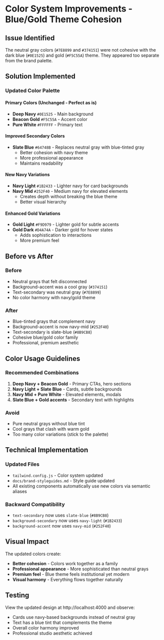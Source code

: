 # Color System Improvements - Blue/Gold Theme Cohesion

## Issue Identified
The neutral gray colors (`#7E8899` and `#374151`) were not cohesive with the dark blue (`#0E1525`) and gold (`#F5C55A`) theme. They appeared too separate from the brand palette.

## Solution Implemented

### Updated Color Palette

#### Primary Colors (Unchanged - Perfect as is)
- **Deep Navy** `#0E1525` - Main background
- **Beacon Gold** `#F5C55A` - Accent color
- **Pure White** `#FFFFFF` - Primary text

#### Improved Secondary Colors
- **Slate Blue** `#64748B` - Replaces neutral gray with blue-tinted gray
  - Better cohesion with navy theme
  - More professional appearance
  - Maintains readability

#### New Navy Variations
- **Navy Light** `#1B2433` - Lighter navy for card backgrounds
- **Navy Mid** `#252F40` - Medium navy for elevated elements
  - Creates depth without breaking the blue theme
  - Better visual hierarchy

#### Enhanced Gold Variations
- **Gold Light** `#F9D979` - Lighter gold for subtle accents
- **Gold Dark** `#D4A74A` - Darker gold for hover states
  - Adds sophistication to interactions
  - More premium feel

## Before vs After

### Before
- Neutral grays that felt disconnected
- Background-accent was a cool gray (`#374151`)
- Text-secondary was neutral gray (`#7E8899`)
- No color harmony with navy/gold theme

### After
- Blue-tinted grays that complement navy
- Background-accent is now navy-mid (`#252F40`)
- Text-secondary is slate-blue (`#8B9CB8`)
- Cohesive blue/gold color family
- Professional, premium aesthetic

## Color Usage Guidelines

### Recommended Combinations
1. **Deep Navy + Beacon Gold** - Primary CTAs, hero sections
2. **Navy Light + Slate Blue** - Cards, subtle backgrounds
3. **Navy Mid + Pure White** - Elevated elements, modals
4. **Slate Blue + Gold accents** - Secondary text with highlights

### Avoid
- Pure neutral grays without blue tint
- Cool grays that clash with warm gold
- Too many color variations (stick to the palette)

## Technical Implementation

### Updated Files
- `tailwind.config.js` - Color system updated
- `docs/brand-styleguides.md` - Style guide updated
- All existing components automatically use new colors via semantic aliases

### Backward Compatibility
- `text-secondary` now uses `slate-blue` (`#8B9CB8`)
- `background-secondary` now uses `navy-light` (`#1B2433`)
- `background-accent` now uses `navy-mid` (`#252F40`)

## Visual Impact

The updated colors create:
- **Better cohesion** - Colors work together as a family
- **Professional appearance** - More sophisticated than neutral grays
- **Premium feel** - Blue theme feels institutional yet modern
- **Visual harmony** - Everything flows together naturally

## Testing

View the updated design at http://localhost:4000 and observe:
- Cards use navy-based backgrounds instead of neutral gray
- Text has a blue tint that complements the theme
- Overall color harmony improved
- Professional studio aesthetic achieved

